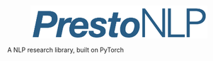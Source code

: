 <p align="center">
  <img width="400" src="docs/_static/logo.png">
</p>
A NLP research library, built on PyTorch
